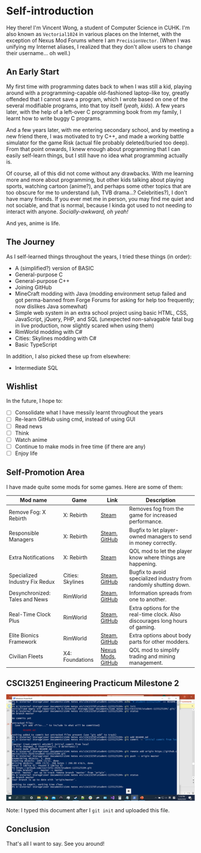 # Self-introduction

Hey there! I'm Vincent Wong, a student of Computer Science in CUHK. I'm also known as `Vectorial1024` in various places on the Internet, with the exception of Nexus Mod Forums where I am `PrecisionVector`. (When I was unifying my Internet aliases, I realized that they don't allow users to change their username... oh well.)

## An Early Start

My first time with programming dates back to when I was still a kid, playing around with a programming-capable old-fashioned laptop-like toy, greatly offended that I cannot save a program, which I wrote based on one of the several modifiable programs, into that toy itself (*yeah, kids*). A few years later, with the help of a left-over C programming book from my family, I learnt how to write buggy C programs.

And a few years later, with me entering secondary school, and by meeting a new friend there, I was motivated to try C++, and made a working battle simulator for the game Risk (actual file probably deleted/buried too deep). From that point onwards, I knew enough about programming that I can easily self-learn things, but I still have no idea what programming actually is.

Of course, all of this did not come without any drawbacks. With me learning more and more about programming, but other kids talking about playing sports, watching cartoon (anime?), and perhaps some other topics that are too obscure for me to understand (uh, TVB drama...? Celebrities?), I don't have many friends. If you ever met me in person, you may find me quiet and not sociable, and that is normal, because I kinda got used to not needing to interact with anyone. *Socially-awkward, oh yeah!*

And yes, anime is life.

## The Journey

As I self-learned things throughout the years, I tried these things (in order):

- A (simplified?) version of BASIC
- General-purpose C
- General-purpose C++
- Joining GitHub
- MineCraft modding with Java (modding environment setup failed and got perma-banned from Forge Forums for asking for help too frequently; now dislikes Java somewhat)
- Simple web system in an extra school project using basic HTML, CSS, JavaScript, jQuery, PHP, and SQL (unexpected non-salvagable fatal bug in live production, now slightly scared when using them)
- RimWorld modding with C#
- Cities: Skylines modding with C#
- Basic TypeScript

In addition, I also picked these up from elsewhere:

- Intermediate SQL

## Wishlist

In the future, I hope to:

- [ ] Consolidate what I have messily learnt throughout the years
- [ ] Re-learn GitHub using cmd, instead of using GUI
- [ ] Read news
- [ ] Think
- [ ] Watch anime
- [ ] Continue to make mods in free time (if there are any)
- [ ] Enjoy life

## Self-Promotion Area

I have made quite some mods for some games. Here are some of them:

| Mod name | Game | Link | Description |
| - | - | - | - |
| Remove Fog: X Rebirth | X: Rebirth | [Steam](https://steamcommunity.com/sharedfiles/filedetails/?id=1436262588) | Removes fog from the game for increased performance. |
| Responsible Managers | X: Rebirth | [Steam](https://steamcommunity.com/sharedfiles/filedetails/?id=1463410453), [GitHub](https://github.com/Vectorial1024/responsible_managers) | Bugfix to let player-owned managers to send in money correctly. |
| Extra Notifications | X: Rebirth | [Steam](https://steamcommunity.com/sharedfiles/filedetails/?id=1450838793) | QOL mod to let the player know where things are happening. |
| Specialized Industry Fix Redux | Cities: Skylines | [Steam](https://steamcommunity.com/sharedfiles/filedetails/?id=1553517176), [GitHub](https://github.com/Vectorial1024/SpecializedIndustryFixRedux) | Bugfix to avoid specialized industry from randomly shutting down. |
| Desynchronized: Tales and News | RimWorld | [Steam](https://steamcommunity.com/sharedfiles/filedetails/?id=1573233249), [GitHub](https://github.com/Vectorial1024/Desynchronized) | Information spreads from one to another. |
| Real-Time Clock Plus | RimWorld | [Steam](https://steamcommunity.com/sharedfiles/filedetails/?id=1649648654), [GitHub](https://github.com/Vectorial1024/RealTimeClockPlus) | Extra options for the real-time clock. Also discourages long hours of gaming. |
| Elite Bionics Framework | RimWorld | [Steam](https://steamcommunity.com/sharedfiles/filedetails/?id=1665403571), [GitHub](https://github.com/Vectorial1024/EliteBionicsFramework) | Extra options about body parts for other modders. |
| Civilian Fleets | X4: Foundations | [Nexus Mods](https://www.nexusmods.com/x4foundations/mods/335), [GitHub](https://github.com/Vectorial1024/v1024_civilian_fleets) | QOL mod to simplify trading and mining management. |

## CSCI3251 Engineering Practicum Milestone 2

![Git setup screenshot](https://github.com/csci3251-2020/student-1155125194/blob/master/gitsnap.png)

Note: I typed this document after I `git init` and uploaded this file.

## Conclusion

That's all I want to say. See you around!
